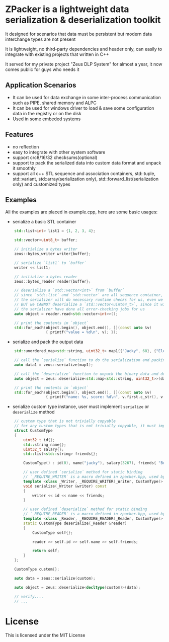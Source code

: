 # ZPacker is a lightweight data serialization & deserialization toolkit
It designed for scenarios that data must be persistent but modern data interchange types are not present

It is lightweight, no third-party dependencies and header only, can easily to integrate with existing projects that written in C++

It served for my private project "Zeus DLP System" for almost a year, it now comes public for guys who needs it

## Application Scenarios
- It can be used for data exchange in some inter-process communication such as PIPE, shared memory and ALPC
- It can be used for windows driver to load & save some configuration data in the registry or on the disk
- Used in some embeded systems

## Features
- no reflection
- easy to integrate with other system software
- support crc8/16/32 checksums(optional)
- support to pack the serialized data into custom data format and unpack it smoothly
- support all c++ STL sequence and association containers, std::tuple, std::variant, std::array(serialization only), std::forward_list(serialization only) and customized types

## Examples
All the examples are placed in example.cpp, here are some basic usages:

- serialize a basic STL container
```C++
    std::list<int> list1 = {1, 2, 3, 4};

    std::vector<uint8_t> buffer;

    // initialize a bytes writer
    zeus::bytes_writer writer{buffer};

    // serialize `list1` to `buffer`
    writer << list1;

    // initialize a bytes reader
    zeus::bytes_reader reader{buffer};

    // deserialize a `std::vector<int>` from `buffer`
    // since `std::list` and `std::vector` are all sequence container, so the data type is compatible
    // the serializer will do necessary runtime checks for us, even we can deserialize out a `std::vector<uint8_t>` from `buffer` with no runtime error
    // BUT we CANNOT deserialize a `std::vector<uint64_t>`, since it will cause undefined error
    // the serializer have done all error-checking jobs for us
    auto object = reader.read<std::vector<int>>();

    // print the contents in `object`
    std::for_each(object.begin(), object.end(), [](const auto &v)
                  { printf("value = %d\n", v); });
```
- serialize and pack the output data
```C++
    std::unordered_map<std::string, uint32_t> map1{{"Jacky", 68}, {"Element", 97}, {"Bob", 45}};

    // call the `serialize` function to do the serialization and packing job
    auto data1 = zeus::serialize(map1);

    // call the `deserialize` function to unpack the binary data and deserialize into a new `object` of type `std::map<std::string, uint32_t>`
    auto object = zeus::deserialize<std::map<std::string, uint32_t>>(data1);

    // print the contents in `object`
    std::for_each(object.begin(), object.end(), [](const auto &v)
                  { printf("name: %s, score: %d\n", v.first.c_str(), v.second); });
```
- serialize custom type instance, user must implement `serialize` or `deserialize` method
```C++
    // custom type that is not trivially copyable
    // for any custom types that is not trivially copyable, it must implement `serialize` or `deserialize` method
    struct CustomType
    {
        uint32_t id{};
        std::string name{};
        uint32_t salary{};
        std::list<std::string> friends{};

        CustomType() : id(0), name("jacky"), salary(3267), friends{ "Bob", "Element" } {}

        // user defined `serialize` method for static binding
        // `_REQUIRE_WRITER` is a macro defined in zpacker.hpp, used by SFINAE
        template <class _Writer, _REQUIRE_WRITER(_Writer, CustomType)>
        void serialize(_Writer &writer) const
        {
            writer << id << name << friends;
        }

        // user defined `deserialize` method for static binding
        // `_REQUIRE_READER` is a macro defined in zpacker.hpp, used by SFINAE
        template <class _Reader, _REQUIRE_READER(_Reader, CustomType)>
        static CustomType deserialize(_Reader &reader)
        {
            CustomType self{};

            reader >> self.id >> self.name >> self.friends;

            return self;
        }
    };

    CustomType custom{};

    auto data = zeus::serialize(custom);

    auto object = zeus::deserialize<decltype(custom)>(data);

    // verify....
    // ...
```

# License
This is licensed under the MIT License
